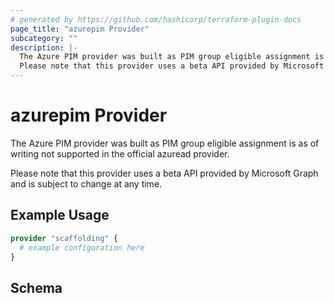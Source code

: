 ```yaml
---
# generated by https://github.com/hashicorp/terraform-plugin-docs
page_title: "azurepim Provider"
subcategory: ""
description: |-
  The Azure PIM provider was built as PIM group eligible assignment is as of writing not supported in the official azuread provider.
  Please note that this provider uses a beta API provided by Microsoft Graph and is subject to change at any time.
---
```


# azurepim Provider

The Azure PIM provider was built as PIM group eligible assignment is as of writing not supported in the official azuread provider.

Please note that this provider uses a beta API provided by Microsoft Graph and is subject to change at any time.

## Example Usage

```terraform
provider "scaffolding" {
  # example configuration here
}
```

<!-- schema generated by tfplugindocs -->
## Schema
